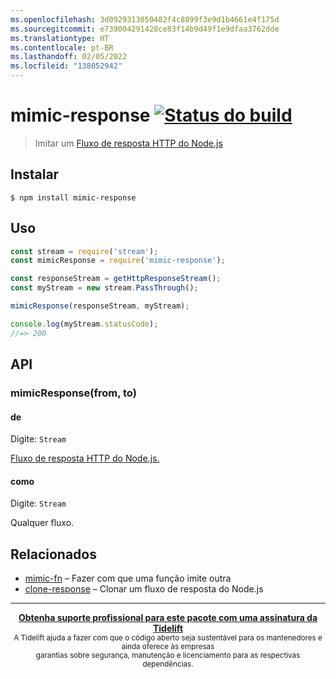 ```yaml
---
ms.openlocfilehash: 3d0929313050482f4c8899f3e9d1b4661e4f175d
ms.sourcegitcommit: e739004291428ce83f14b9d49f1e9dfaa3762dde
ms.translationtype: HT
ms.contentlocale: pt-BR
ms.lasthandoff: 02/05/2022
ms.locfileid: "138052942"
---
```

# <a name="mimic-response-build-statushttpstravis-ciorgsindresorhusmimic-response"></a>mimic-response [![Status do build](https://travis-ci.org/sindresorhus/mimic-response.svg?branch=master)](https://travis-ci.org/sindresorhus/mimic-response)

> Imitar um [Fluxo de resposta HTTP do Node.js](https://nodejs.org/api/http.html#http_class_http_incomingmessage)

## <a name="install"></a>Instalar

```
$ npm install mimic-response
```

## <a name="usage"></a>Uso

```js
const stream = require('stream');
const mimicResponse = require('mimic-response');

const responseStream = getHttpResponseStream();
const myStream = new stream.PassThrough();

mimicResponse(responseStream, myStream);

console.log(myStream.statusCode);
//=> 200
```

## <a name="api"></a>API

### <a name="mimicresponsefrom-to"></a>mimicResponse(from, to)

#### <a name="from"></a>de

Digite: `Stream`

[Fluxo de resposta HTTP do Node.js.](https://nodejs.org/api/http.html#http_class_http_incomingmessage)

#### <a name="to"></a>como

Digite: `Stream`

Qualquer fluxo.

## <a name="related"></a>Relacionados

- [mimic-fn](https://github.com/sindresorhus/mimic-fn) – Fazer com que uma função imite outra
- [clone-response](https://github.com/lukechilds/clone-response) – Clonar um fluxo de resposta do Node.js

---

<div align="center">
    <b>
        <a href="https://tidelift.com/subscription/pkg/npm-mimic-response?utm_source=npm-mimic-response&utm_medium=referral&utm_campaign=readme">Obtenha suporte profissional para este pacote com uma assinatura da Tidelift</a>
    </b>
    <br>
    <sub> A Tidelift ajuda a fazer com que o código aberto seja sustentável para os mantenedores e ainda oferece às empresas<br>garantias sobre segurança, manutenção e licenciamento para as respectivas dependências.
    </sub>
</div>
